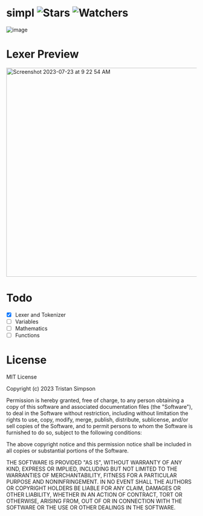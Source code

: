 # simpl ![Stars](https://img.shields.io/github/stars/realTristan/simpl?color=brightgreen) ![Watchers](https://img.shields.io/github/watchers/realTristan/simpl?label=Watchers)
![image](https://github.com/realTristan/simpl/assets/75189508/67361db9-f3f6-4e55-ab95-4580addc40fd)

# Lexer Preview
<img width="552" alt="Screenshot 2023-07-23 at 9 22 54 AM" src="https://github.com/realTristan/simpl/assets/75189508/551ecc7a-2d97-4a8e-a9d8-2208fdbfb9f1">

# Todo
- [X] Lexer and Tokenizer
- [ ] Variables
- [ ] Mathematics
- [ ] Functions

# License
MIT License

Copyright (c) 2023 Tristan Simpson

Permission is hereby granted, free of charge, to any person obtaining a copy
of this software and associated documentation files (the "Software"), to deal
in the Software without restriction, including without limitation the rights
to use, copy, modify, merge, publish, distribute, sublicense, and/or sell
copies of the Software, and to permit persons to whom the Software is
furnished to do so, subject to the following conditions:

The above copyright notice and this permission notice shall be included in all
copies or substantial portions of the Software.

THE SOFTWARE IS PROVIDED "AS IS", WITHOUT WARRANTY OF ANY KIND, EXPRESS OR
IMPLIED, INCLUDING BUT NOT LIMITED TO THE WARRANTIES OF MERCHANTABILITY,
FITNESS FOR A PARTICULAR PURPOSE AND NONINFRINGEMENT. IN NO EVENT SHALL THE
AUTHORS OR COPYRIGHT HOLDERS BE LIABLE FOR ANY CLAIM, DAMAGES OR OTHER
LIABILITY, WHETHER IN AN ACTION OF CONTRACT, TORT OR OTHERWISE, ARISING FROM,
OUT OF OR IN CONNECTION WITH THE SOFTWARE OR THE USE OR OTHER DEALINGS IN THE
SOFTWARE.
